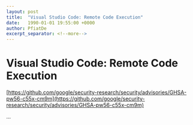 ```yaml
---
layout: post
title:  "Visual Studio Code: Remote Code Execution"
date:   1990-01-01 19:55:00 +0000
author: PfiatDe
excerpt_separator: <!--more-->
---
```


# Visual Studio Code: Remote Code Execution
[https://github.com/google/security-research/security/advisories/GHSA-pw56-c55x-cm9m](https://github.com/google/security-research/security/advisories/GHSA-pw56-c55x-cm9m)

...
<!--more-->
